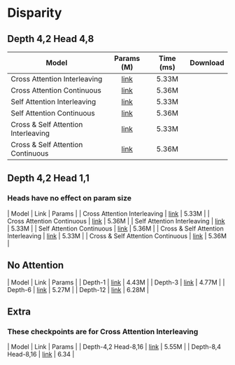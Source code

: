 # Disparity

## Depth 4,2 Head 4,8

| Model                             | Params (M) | Time (ms) |                           Download                           |
| --------------------------------- | :--------: | :-------: | :----------------------------------------------------------: |
| Cross Attention Interleaving             | [link](https:google.com)  |   5.33M |
| Cross Attention Continuous               | [link](https:google.com)  |   5.36M |
| Self Attention Interleaving              | [link](https:google.com)  |   5.33M |
| Self Attention Continuous                | [link](https:google.com)  |   5.36M |
| Cross & Self Attention Interleaving      | [link](https:google.com)  |   5.33M |
| Cross & Self Attention Continuous        | [link](https:google.com)  |   5.36M |

## Depth 4,2 Head 1,1

### Heads have no effect on param size

| Model                                    | Link                      | Params  |
| Cross Attention Interleaving             | [link](https:google.com)  |   5.33M |
| Cross Attention Continuous               | [link](https:google.com)  |   5.36M |
| Self Attention Interleaving              | [link](https:google.com)  |   5.33M |
| Self Attention Continuous                | [link](https:google.com)  |   5.36M |
| Cross & Self Attention Interleaving      | [link](https:google.com)  |   5.33M |
| Cross & Self Attention Continuous        | [link](https:google.com)  |   5.36M |

## No Attention
| Model                                    | Link                      | Params  |
| Depth-1                                  | [link](https:google.com)  |   4.43M |
| Depth-3                                  | [link](https:google.com)  |   4.77M |
| Depth-6                                  | [link](https:google.com)  |   5.27M |
| Depth-12                                 | [link](https:google.com)  |   6.28M |

##  Extra
### These checkpoints are for Cross Attention Interleaving
| Model                                    | Link                      | Params  |
| Depth-4,2 Head-8,16                      | [link](https:google.com)  |   5.55M |
| Depth-8,4 Head-8,16                      | [link](https:google.com)  |   6.34  |

